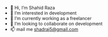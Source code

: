 - 👋 Hi, I’m Shahid Raza
- 👀 I’m interested in development
- 🌱 I’m currently working as a freelancer
- 💞️ I’m looking to collaborate on development
- 📫 mail me shadraj5@gmail.com

<!---
shadraj5/shadraj5 is a ✨ special ✨ repository because its `README.md` (this file) appears on your GitHub profile.
You can click the Preview link to take a look at your changes.
--->
